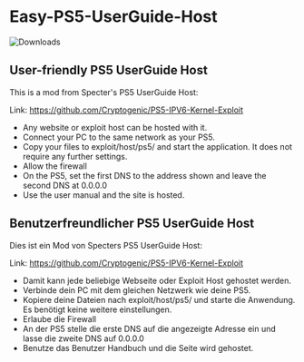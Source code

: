 # Easy-PS5-UserGuide-Host

![Downloads](https://img.shields.io/github/downloads/Storm21CH/Easy-PS5-UserGuide-Host/total)

## User-friendly PS5 UserGuide Host

This is a mod from Specter's PS5 UserGuide Host:

Link: https://github.com/Cryptogenic/PS5-IPV6-Kernel-Exploit

- Any website or exploit host can be hosted with it.
- Connect your PC to the same network as your PS5.
- Copy your files to exploit/host/ps5/ and start the application. It does not require any further settings.
- Allow the firewall
- On the PS5, set the first DNS to the address shown and leave the second DNS at 0.0.0.0
- Use the user manual and the site is hosted.


## Benutzerfreundlicher PS5 UserGuide Host

Dies ist ein Mod von Specters PS5 UserGuide Host:

Link: https://github.com/Cryptogenic/PS5-IPV6-Kernel-Exploit

- Damit kann jede beliebige Webseite oder Exploit Host gehostet werden.
- Verbinde dein PC mit dem gleichen Netzwerk wie deine PS5.
-  Kopiere deine Dateien nach exploit/host/ps5/ und starte die Anwendung. Es benötigt keine weitere einstellungen.
- Erlaube die Firewall
- An der PS5 stelle die erste DNS auf die angezeigte Adresse ein und lasse die zweite DNS auf 0.0.0.0
- Benutze das Benutzer Handbuch und die Seite wird gehostet.
